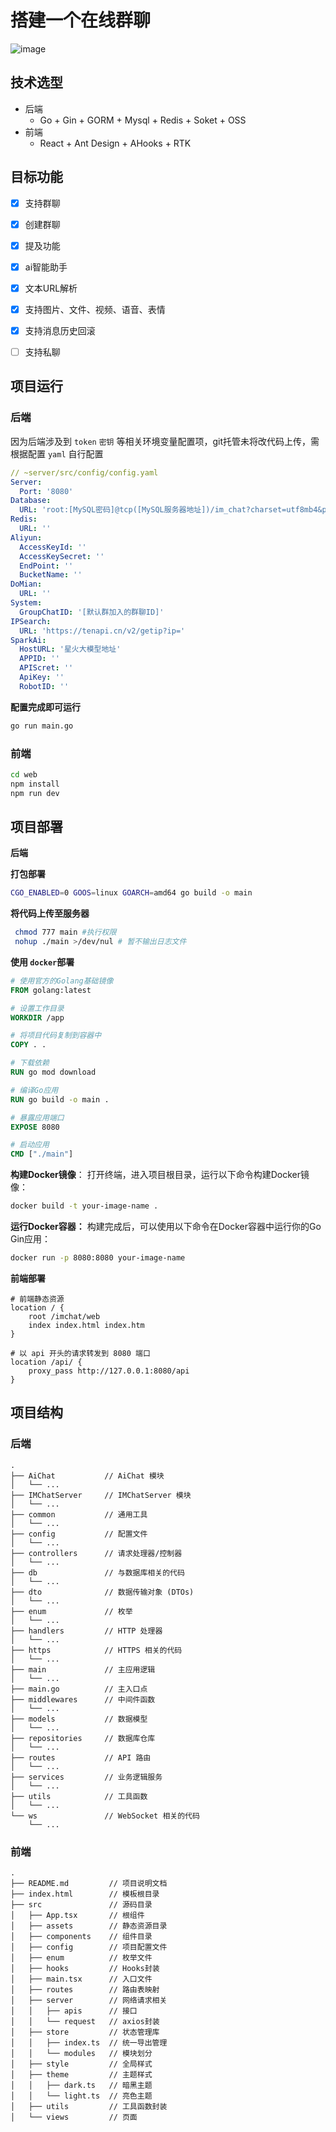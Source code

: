 # 搭建一个在线群聊

![image](https://github.com/user-attachments/assets/f70f5346-a721-4bad-9aae-77dc8e12b5c1)


## 技术选型
- 后端
  - Go + Gin + GORM  + Mysql + Redis + Soket + OSS
- 前端
    - React + Ant Design + AHooks + RTK

## 目标功能

- [x] 支持群聊
- [x] 创建群聊
- [x] 提及功能
- [x] ai智能助手
- [x] 文本URL解析
- [x] 支持图片、文件、视频、语音、表情
- [x] 支持消息历史回滚
- [ ] 支持私聊



## 项目运行

### 后端

因为后端涉及到 `token` `密钥` 等相关环境变量配置项，git托管未将改代码上传，需根据配置 `yaml` 自行配置

```yaml
// ~server/src/config/config.yaml
Server:
  Port: '8080'
Database:
  URL: 'root:[MySQL密码]@tcp([MySQL服务器地址])/im_chat?charset=utf8mb4&parseTime=True&loc=Local'
Redis:
  URL: ''
Aliyun:
  AccessKeyId: ''
  AccessKeySecret: ''
  EndPoint: ''
  BucketName: ''
DoMian:
  URL: ''
System:
  GroupChatID: '[默认群加入的群聊ID]'   
IPSearch:
  URL: 'https://tenapi.cn/v2/getip?ip='
SparkAi:
  HostURL: '星火大模型地址'
  APPID: ''
  APIScret: ''
  ApiKey: ''
  RobotID: ''
```

**配置完成即可运行**

```bash	
go run main.go
```

### 前端

```bash
cd web
npm install
npm run dev
```



## 项目部署

**后端**

**打包部署**

```bash
CGO_ENABLED=0 GOOS=linux GOARCH=amd64 go build -o main
```

**将代码上传至服务器**

```bash
 chmod 777 main #执行权限
 nohup ./main >/dev/nul # 暂不输出日志文件
```

**使用 `docker`部署**

```dockerfile
# 使用官方的Golang基础镜像
FROM golang:latest

# 设置工作目录
WORKDIR /app

# 将项目代码复制到容器中
COPY . .

# 下载依赖
RUN go mod download

# 编译Go应用
RUN go build -o main .

# 暴露应用端口
EXPOSE 8080

# 启动应用
CMD ["./main"]

```

**构建Docker镜像**： 打开终端，进入项目根目录，运行以下命令构建Docker镜像：

```bash
docker build -t your-image-name .
```

**运行Docker容器：** 构建完成后，可以使用以下命令在Docker容器中运行你的Go Gin应用：

```bash
docker run -p 8080:8080 your-image-name
```

**前端部署**

```nginx
# 前端静态资源
location / {
	root /imchat/web
	index index.html index.htm
}

# 以 api 开头的请求转发到 8080 端口
location /api/ {
	proxy_pass http://127.0.0.1:8080/api
}
```



## 项目结构

### 后端

```
.
├── AiChat           // AiChat 模块
│   └── ...
├── IMChatServer     // IMChatServer 模块
│   └── ...
├── common           // 通用工具
│   └── ...
├── config           // 配置文件
│   └── ...
├── controllers      // 请求处理器/控制器
│   └── ...
├── db               // 与数据库相关的代码
│   └── ...
├── dto              // 数据传输对象 (DTOs)
│   └── ...
├── enum             // 枚举
│   └── ...
├── handlers         // HTTP 处理器
│   └── ...
├── https            // HTTPS 相关的代码
│   └── ...
├── main             // 主应用逻辑
│   └── ...
├── main.go          // 主入口点
├── middlewares      // 中间件函数
│   └── ...
├── models           // 数据模型
│   └── ...
├── repositories     // 数据库仓库
│   └── ...
├── routes           // API 路由
│   └── ...
├── services         // 业务逻辑服务
│   └── ...
├── utils            // 工具函数
│   └── ...
└── ws               // WebSocket 相关的代码
    └── ...

```



### 前端

```
.
├── README.md         // 项目说明文档
├── index.html        // 模板根目录
├── src               // 源码目录
│   ├── App.tsx       // 根组件
│   ├── assets        // 静态资源目录
│   ├── components    // 组件目录
│   ├── config        // 项目配置文件
│   ├── enum          // 枚举文件
│   ├── hooks         // Hooks封装
│   ├── main.tsx      // 入口文件
│   ├── routes        // 路由表映射
│   ├── server        // 网络请求相关
│   │   ├── apis      // 接口
│   │   └── request   // axios封装
│   ├── store         // 状态管理库
│   │   ├── index.ts  // 统一导出管理
│   │   └── modules   // 模块划分
│   ├── style         // 全局样式
│   ├── theme         // 主题样式
│   │   ├── dark.ts   // 暗黑主题
│   │   └── light.ts  // 亮色主题
│   ├── utils         // 工具函数封装
│   └── views         // 页面
```

